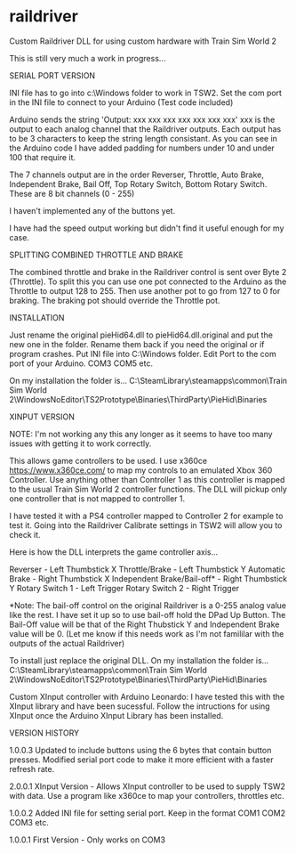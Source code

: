 # raildriver
Custom Raildriver DLL for using custom hardware with Train Sim World 2

This is still very much a work in progress...


SERIAL PORT VERSION

INI file has to go into c:\Windows folder to work in TSW2. Set the com port in the INI file to connect to your Arduino (Test code included)

Arduino sends the string 'Output: xxx xxx xxx xxx xxx xxx xxx' xxx is the output to each analog channel that the Raildriver outputs. Each output has to be 3 characters to keep the string length consistant. As you can see in the Arduino code I have added padding for numbers under 10 and under 100 that require it.

The 7 channels output are in the order Reverser, Throttle, Auto Brake, Independent Brake, Bail Off, Top Rotary Switch, Bottom Rotary Switch. These are 8 bit channels (0 - 255)

I haven't implemented any of the buttons yet. 

I have had the speed output working but didn't find it useful enough for my case.



SPLITTING COMBINED THROTTLE AND BRAKE

The combined throttle and brake in the Raildriver control is sent over Byte 2 (Throttle). To split this you can use one pot connected to the Arduino as the Throttle to output 128 to 255. Then use another pot to go from 127 to 0 for braking. The braking pot should override the Throttle pot.



INSTALLATION

Just rename the original pieHid64.dll to pieHid64.dll.original and put the new one in the folder. Rename them back if you need the original or if program crashes.
Put INI file into C:\Windows folder. Edit Port to the com port of your Arduino. COM3 COM5 etc.

On my installation the folder is...
C:\SteamLibrary\steamapps\common\Train Sim World 2\WindowsNoEditor\TS2Prototype\Binaries\ThirdParty\PieHid\Binaries




XINPUT VERSION

NOTE: I'm not working any this any longer as it seems to have too many issues with getting it to work correctly.

This allows game controllers to be used. I use x360ce https://www.x360ce.com/ to map my controls to an emulated Xbox 360 Controller. Use anything other than Controller 1
as this controller is mapped to the usual Train Sim World 2 controller functions. The DLL will pickup only one controller that is not mapped to controller 1.

I have tested it with a PS4 controller mapped to Controller 2 for example to test it. Going into the Raildriver Calibrate settings in TSW2 will allow you to check it.

Here is how the DLL interprets the game controller axis...

Reverser - Left Thumbstick X
Throttle/Brake - Left Thumbstick Y
Automatic Brake - Right Thumbstick X
Independent Brake/Bail-off* - Right Thumbstick Y
Rotary Switch 1 - Left Trigger
Rotary Switch 2 - Right Trigger

*Note: The bail-off control on the original Raildriver is a 0-255 analog value like the rest. I have set it up so to use bail-off hold the DPad Up Button. The Bail-Off value
will be that of the Right Thubstick Y and Independent Brake value will be 0. (Let me know if this needs work as I'm not famililar with the outputs of the actual Raildriver)

To install just replace the original DLL. On my installation the folder is...
C:\SteamLibrary\steamapps\common\Train Sim World 2\WindowsNoEditor\TS2Prototype\Binaries\ThirdParty\PieHid\Binaries

Custom XInput controller with Arduino Leonardo: I have tested this with the XInput library and have been sucessful. Follow the intructions for using XInput once the Arduino XInput Library has been installed.







VERSION HISTORY

1.0.0.3    Updated to include buttons using the 6 bytes that contain button presses. Modified serial port code to make it more efficient with a faster refresh rate.

2.0.0.1    XInput Version - Allows XInput controller to be used to supply TSW2 with data. Use a program like x360ce to map your controllers, throttles etc.

1.0.0.2    Added INI file for setting serial port. Keep in the format COM1 COM2 COM3 etc.

1.0.0.1    First Version - Only works on COM3
